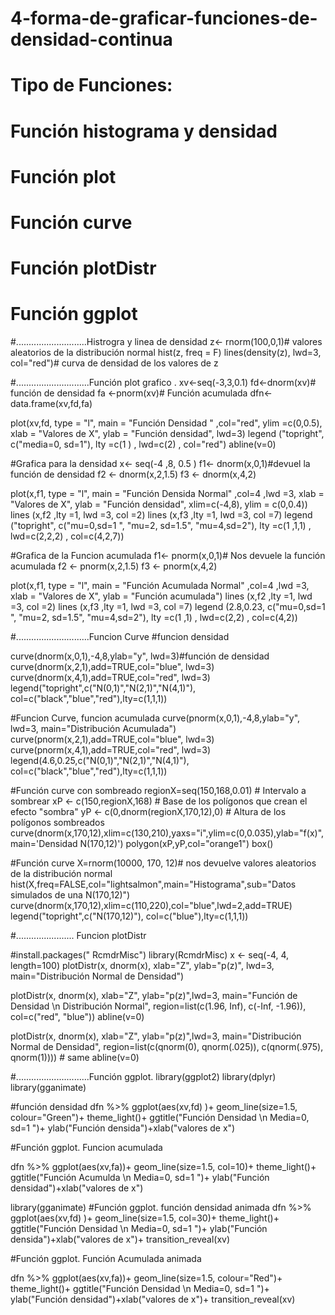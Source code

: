 # 4-forma-de-graficar-funciones-de-densidad-continua


#                         Tipo de Funciones:

#     Función histograma y densidad
#     Función plot
#     Función curve
#     Función plotDistr
#     Función ggplot


#............................Histrogra y linea de densidad
z<- rnorm(100,0,1)# valores aleatorios de la distribución normal
hist(z, freq = F)
lines(density(z), lwd=3, col="red")# curva de densidad de los valores de z



#.............................Función plot grafico .
xv<-seq(-3,3,0.1)
fd<-dnorm(xv)# función de densidad
fa <-pnorm(xv)# Función acumulada
dfn<- data.frame(xv,fd,fa)

plot(xv,fd, type = "l", main = "Función Densidad " ,col="red", ylim =c(0,0.5),
     xlab = "Valores de X", ylab = "Función densidad", lwd=3)
legend ("topright", c("media=0, sd=1"),
        lty =c(1 ) , lwd=c(2) , col="red")
abline(v=0)

#Grafica para la densidad
x<- seq(-4 ,8, 0.5 )
f1<- dnorm(x,0,1)#devuel la función de densidad
f2 <- dnorm(x,2,1.5)
f3 <- dnorm(x,4,2)

plot(x,f1, type = "l", main = "Función Densida Normal" ,col=4 ,lwd =3,
     xlab = "Valores de X", ylab = "Función densidad", xlim=c(-4,8), ylim = c(0,0.4))
lines (x,f2 ,lty =1, lwd =3, col =2)
lines (x,f3 ,lty =1, lwd =3, col =7)
legend ("topright", c("mu=0,sd=1 ", "mu=2, sd=1.5", "mu=4,sd=2"),
        lty =c(1 ,1,1) , lwd=c(2,2,2) , col=c(4,2,7))

#Grafica de la Funcion acumulada
f1<- pnorm(x,0,1)# Nos devuele la función acumulada
f2 <- pnorm(x,2,1.5)
f3 <- pnorm(x,4,2)

plot(x,f1, type = "l", main = "Función Acumulada Normal" ,col=4 ,lwd =3,
     xlab = "Valores de X", ylab = "Función acumulada")
lines (x,f2 ,lty =1, lwd =3, col =2)
lines (x,f3 ,lty =1, lwd =3, col =7)
legend (2.8,0.23, c("mu=0,sd=1 ", "mu=2, sd=1.5", "mu=4,sd=2"),
        lty =c(1 ,1) , lwd=c(2,2) , col=c(4,2))



#.............................Funcion Curve
#funcion densidad

curve(dnorm(x,0,1),-4,8,ylab="y", lwd=3)#función de densidad
curve(dnorm(x,2,1),add=TRUE,col="blue", lwd=3)
curve(dnorm(x,4,1),add=TRUE,col="red", lwd=3)
legend("topright",c("N(0,1)","N(2,1)","N(4,1)"),
       col=c("black","blue","red"),lty=c(1,1,1))

#Funcion Curve, funcion acumulada
curve(pnorm(x,0,1),-4,8,ylab="y", lwd=3, main="Distribución Acumulada")
curve(pnorm(x,2,1),add=TRUE,col="blue", lwd=3)
curve(pnorm(x,4,1),add=TRUE,col="red", lwd=3)
legend(4.6,0.25,c("N(0,1)","N(2,1)","N(4,1)"),
       col=c("black","blue","red"),lty=c(1,1,1))

#Función curve con sombreado 
regionX=seq(150,168,0.01)            # Intervalo a sombrear
xP <- c(150,regionX,168)             # Base de los polígonos que crean el efecto "sombra"
yP <- c(0,dnorm(regionX,170,12),0)   # Altura de los polígonos sombreados
curve(dnorm(x,170,12),xlim=c(130,210),yaxs="i",ylim=c(0,0.035),ylab="f(x)",
      main='Densidad N(170,12)') 
polygon(xP,yP,col="orange1")
box()

#Función curve 
X=rnorm(10000, 170, 12)# nos devuelve valores aleatorios de la distribución normal
hist(X,freq=FALSE,col="lightsalmon",main="Histograma",sub="Datos simulados de una N(170,12)")
curve(dnorm(x,170,12),xlim=c(110,220),col="blue",lwd=2,add=TRUE)
legend("topright",c("N(170,12)"), col=c("blue"),lty=c(1,1,1))
      
#....................... Funcion plotDistr

#install.packages(" RcmdrMisc")
library(RcmdrMisc)
x <- seq(-4, 4, length=100)
plotDistr(x, dnorm(x), xlab="Z", ylab="p(z)", lwd=3,
          main="Distribución Normal de Densidad")



plotDistr(x, dnorm(x), xlab="Z", ylab="p(z)",lwd=3,
          main="Función de Densidad \n Distribución Normal",
          region=list(c(1.96, Inf), c(-Inf, -1.96)), col=c("red", "blue"))
abline(v=0)

plotDistr(x, dnorm(x), xlab="Z", ylab="p(z)",lwd=3,
          main="Distribución Normal de Densidad",
          region=list(c(qnorm(0), qnorm(.025)), c(qnorm(.975), qnorm(1)))) # same 
abline(v=0)




#.............................Función ggplot.
library(ggplot2)
library(dplyr)
library(gganimate)

#función densidad
dfn %>% ggplot(aes(xv,fd) )+ geom_line(size=1.5, colour="Green")+
  theme_light()+ ggtitle("Función Densidad \n Media=0, sd=1 ")+
  ylab("Función densida")+xlab("valores de x")


#Función ggplot. Funcion acumulada

dfn %>% ggplot(aes(xv,fa))+ geom_line(size=1.5, col=10)+
  theme_light()+ ggtitle("Función Acumulda \n Media=0, sd=1 ")+
  ylab("Función densidad")+xlab("valores de x")


library(gganimate)
#Función ggplot. función densidad animada
dfn %>% ggplot(aes(xv,fd) )+ geom_line(size=1.5, col=30)+
  theme_light()+ ggtitle("Función Densidad \n Media=0, sd=1 ")+
  ylab("Función densida")+xlab("valores de x")+
transition_reveal(xv)

#Función ggplot. Función Acumulada animada

dfn %>% ggplot(aes(xv,fa))+ geom_line(size=1.5, colour="Red")+
  theme_light()+ ggtitle("Función Densidad \n Media=0, sd=1 ")+
  ylab("Función densidad")+xlab("valores de x")+
  transition_reveal(xv)
